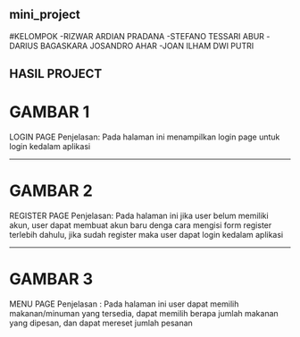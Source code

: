 ## mini_project
#KELOMPOK
-RIZWAR ARDIAN PRADANA
-STEFANO TESSARI ABUR
-DARIUS BAGASKARA JOSANDRO AHAR
-JOAN ILHAM DWI PUTRI

## HASIL PROJECT
# GAMBAR 1
LOGIN PAGE
Penjelasan: Pada halaman ini menampilkan login page untuk login kedalam aplikasi


---

# GAMBAR 2
REGISTER PAGE
Penjelasan: Pada halaman ini jika user belum memiliki akun, user dapat membuat akun baru denga cara mengisi form register terlebih dahulu, jika sudah register maka user dapat login kedalam aplikasi



---

# GAMBAR 3
MENU PAGE
Penjelasan : Pada halaman ini user dapat memilih makanan/minuman yang tersedia, dapat memilih berapa jumlah makanan yang dipesan, dan dapat mereset jumlah pesanan
